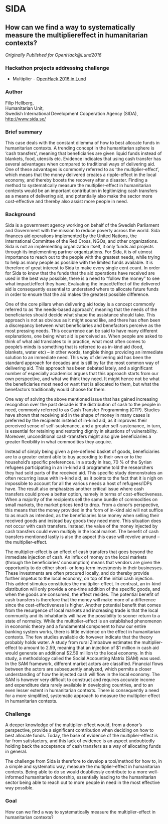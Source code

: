 # SIDA

## How can we find a way to systematically measure the multiplier­effect in humanitarian contexts?

*Originally Published for OpenHack@Lund2016*

### Hackathon projects addressing challenge
* Multiplier - [OpenHack 2016 in Lund](../Hackathons/2016_Lund/2016_Lund_Summary.md)

### Author
Filip Hellberg,<br>
Humanitarian Unit,<br>
Swedish International Development Cooperation Agency (SIDA),<br>
http://www.sida.se/

### Brief summary
This case deals with the constant dilemma of how to best allocate funds in humanitarian contexts. A trending concept in the humanitarian sphere is ‘cash transfers’, meaning that beneficiaries are given liquid funds instead of blankets, food, utensils etc. Evidence indicates that using cash transfer has several advantages when compared to traditional ways of delivering aid. One of these advantages is commonly referred to as ‘the multiplier-effect’, which means that the money delivered creates a ripple-effect in the local economy, and thereby boosts the recovery after a disaster. Finding a method to systematically measure the multiplier-effect in humanitarian contexts would be an important contribution in legitimizing cash transfers as a means of delivering aid, and potentially also make the sector more cost-effective and thereby also assist more people in need.

### Background
Sida is a government agency working on behalf of the Swedish Parliament and Government with the mission to reduce poverty across the world. Sida finances aid operations implemented by the United Nations, the International Committee of the Red Cross, NGOs, and other organizations. Sida is not an implementing organization itself, it only funds aid projects through its implementing partner organizations. For Sida, it is of utmost importance to reach out to the people with the greatest needs, while trying to help as many people as possible with the limited funds available. It is therefore of great interest to Sida to make every single cent count. In order for Sida to know that the funds that the aid operations have received are used in the best way possible, there is a need to “follow the money” to see what impact/effect they have. Evaluating the impact/effect of the delivered aid is consequently essential to understand where to allocate future funds in order to ensure that the aid makes the greatest possible difference.

One of the core pillars when delivering aid today is a concept commonly referred to as ‘the needs-based approach’, meaning that the needs of the beneficiaries should decide what shape the assistance should take. This approach is not as obvious as it might sound like, and there has often been a discrepancy between what beneficiaries and benefactors perceive as the most pressing needs. This occurrence can be said to have many different explanations, one being what aid is perceived as. When people are asked to think of what aid translates to in practice, what most often comes to people’s minds is something that is referred to as in-kind aid (food, blankets, water etc) – in other words, tangible things providing an immediate solution to an immediate need. This way of delivering aid has been the standard approach for decades and is still by far the most common way of delivering aid. This approach has been debated lately, and a significant number of especially academics argues that this approach starts from our own perspective, and what we think they need. It might hence not be what the beneficiaries most need or want that is allocated to them, but what the benefactors traditionally would choose for them.

One way of solving the above mentioned issue that has gained increasing recognition over the past decade is the distribution of cash to the people in need, commonly referred to as Cash Transfer Programming (CTP). Studies have shown that receiving aid in the shape of money in many cases is preferred by the recipients instead of in-kind aid, as it improves their perceived sense of self-sustenance, and a greater self-sustenance, in turn, is essential for retaining and restoring dignity in situations of vulnerability. Moreover, unconditional cash-transfers might also give beneficiaries a greater flexibility in what commodities they acquire.

Instead of simply being given a pre-defined basket of goods, beneficiaries are to a greater extent able to buy according to their own or to the household’s specific preferences. In a study in Iraq, 70 % of the Syrian refugees participating in an in-kind aid programme told the researchers they had sold parts of the received aid. This specific study demonstrates an often recurring issue with in-kind aid, as it points to the fact that it is nigh on impossible to account for all the various needs a host of refugees/IDPs have. The result also emphasizes another critical issue where cash transfers could prove a better option, namely in terms of cost-effectiveness. When a majority of the recipients sell the same bundle of commodities on small markets, the market prices tend to drop. From a donor’s perspective, this means that the money provided in the form of in-kind aid will not suffice to as much as intended, as the beneficiaries lose money when selling their received goods and instead buy goods they need more. This situation does not occur with cash transfers. Instead, the value of the money injected by cash transfers could even multiply in the local market. The benefit of cash transfers mentioned lastly is also the aspect this case will revolve around – the multiplier-effect.

The multiplier-effect is an effect of cash transfers that goes beyond the immediate injection of cash. An influx of money on the local markets (through the beneficiaries’ consumption) means that vendors are given the opportunity to do either short- or long-term investments in their businesses. These investments are often procured locally, and do thereby provide further impetus to the local economy, on top of the initial cash injection. This added stimulus constitutes the multiplier-effect. In contrast, an in-kind distribution will only provide a one-time addition of the specific goods, and when the goods are consumed, the effect resides. The potential benefit of cash transfers is therefore that the money will make more of a difference since the cost-effectiveness is higher. Another potential benefit that comes from the resurgence of local markets and increasing trade is that the local community and its inhabitants will have the possibility to sooner return to a state of normalcy. While the multiplier-effect is an established phenomenon in economic theory and a fundamental component to how our entire banking system works, there is little evidence on the effect in humanitarian contexts. The few studies available do however indicate that the theory probably holds water. A study from rural Zimbabwe estimates the multiplier-effect to amount to 2.59, meaning that an injection of $1 million in cash aid would generate an additional $2.59 million to the local economy. In this study, a methodology called the Social Accounting Matrix (SAM) was used. In the SAM framework, different market actors are classified. Financial flows between the actors are subsequently analyzed, which permits a closer understanding of how the injected cash will flow in the local economy. The SAM is however very difficult to construct and requires accurate income and expenditure data rarely available in developing countries, and to an even lesser extent in humanitarian contexts. There is consequently a need for a more simplified, systematic approach to measure the multiplier-effect in humanitarian contexts.

### Challenge
A deeper knowledge of the multiplier-effect would, from a donor’s perspective, provide a significant contribution when deciding on how to best allocate funds. Today, the base of evidence of the multiplier-effect is far from satisfactory, and this lack of evidence is an aspect undoubtedly holding back the acceptance of cash transfers as a way of allocating funds in general.

The challenge from Sida is therefore to develop a tool/method for how to, in a simple and systematic way, measure the multiplier-effect in humanitarian contexts. Being able to do so would doubtlessly contribute to a more well-informed humanitarian donorship, essentially leading to the humanitarian sector being able to reach out to more people in need in the most effective way possible.

### Goal
How can we find a way to systematically measure the multiplier-effect in humanitarian contexts?

